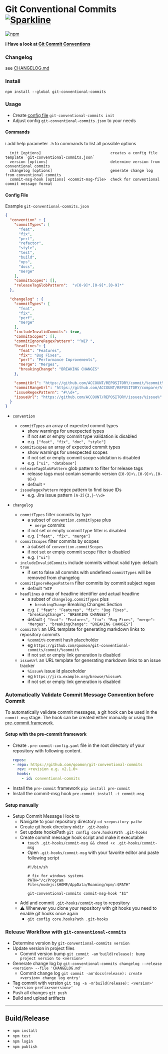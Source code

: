 # Git Conventional Commits [![Sparkline](https://stars.medv.io/qoomon/git-conventional-commits.svg)](https://stars.medv.io/qoomon/git-conventional-commits)


[![npm](https://img.shields.io/npm/v/git-conventional-commits)](https://www.npmjs.com/package/git-conventional-commits)

**ℹ Have a look at [Git Commit Conventions](https://gist.github.com/qoomon/5dfcdf8eec66a051ecd85625518cfd13)**

### Changelog
see [CHANGELOG.md](CHANGELOG.md)

### Install
`npm install --global git-conventional-commits`

### Usage
* Create [config file](#config-file) `git-conventional-commits init`
* Adjust config `git-conventional-commits.json` to your needs

#### Commands
ℹ add help parameter `-h` to commands to list all possible options
```
  init [options]                               creates a config file template `git-conventional-commits.json`
  version [options]                            determine version from conventional commits
  changelog [options]                          generate change log from conventional commits
  commit-msg-hook [options] <commit-msg-file>  check for conventional commit message format
```

#### Config File
Example `git-conventional-commits.json`
```json
{
  "convention" : {
    "commitTypes": [
      "feat",
      "fix",
      "perf",
      "refactor",
      "style",
      "test",
      "build",
      "ops",
      "docs",
      "merge"
    ],
    "commitScopes": [],
    "releaseTagGlobPattern":  "v[0-9]*.[0-9]*.[0-9]*"
  },

  "changelog" : {
    "commitTypes": [
      "feat",
      "fix",
      "perf",
      "merge"
    ],
    "includeInvalidCommits": true,
    "commitScopes": [],
    "commitIgnoreRegexPattern": "^WIP ",
    "headlines": {
      "feat": "Features",
      "fix": "Bug Fixes",
      "perf": "Performance Improvements",
      "merge": "Merges",
      "breakingChange": "BREAKING CHANGES"
    },

    "commitUrl": "https://github.com/ACCOUNT/REPOSITORY/commit/%commit%",
    "commitRangeUrl": "https://github.com/ACCOUNT/REPOSITORY/compare/%from%...%to%?diff=split",
    "issueRegexPattern": "#\\d+",
    "issueUrl": "https://github.com/ACCOUNT/REPOSITORY/issues/%issue%"
  }
}


```
* `convention`
  * `commitTypes` an array of expected commit types
    * show warnings for unexpected types
    * if not set or empty commit type validation is disabled
    * e.g. `["feat", "fix", "doc", "style"]`
  * `commitScopes` an array of expected commit types
    * show warnings for unexpected scopes
    * if not set or empty commit scope validation is disabled
    * e.g. `["ui", "database"]` 
  * `releaseTagGlobPattern` glob pattern to filter for release tags
    * release tags must contain semantic version (`[0-9]+\.[0-9]+\.[0-9]+`)
    * default `*`  
  * `issueRegexPattern` regex pattern to find issue IDs
    * e.g. Jira issue pattern `[A-Z]{3,}-\\d+`
 
* `changelog` 
  * `commitTypes` filter commits by type
    * a subset of `convention.commitTypes` plus
      * `merge` commits
    * if not set or empty commit type filter is disabled
    * e.g. `["feat", "fix", "merge"]`
  * `commitScopes` filter commits by scopes
    * a subset of `convention.commitScopes`
    * if not set or empty commit scope filter is disabled
    * e.g. `["ui"]`
  * `includeInvalidCommits` include commits without valid type: default: `true`
    * if set to false all commits with undefined `commitTypes` will be removed from changelog 
  * `commitIgnoreRegexPattern` filter commits by commit subject regex
    * default `^WIP `  
  * `headlines` a map of headline identifier and actual headline
    * a subset of `changelog.commitTypes` plus
      * `breakingChange` Breaking Changes Section
    * e.g. `{ "feat": "Features", "fix": "Bug Fixes", "breakingChange": "BREAKING CHANGES"}`  
    * default `{ "feat": "Features", "fix": "Bug Fixes", "merge": "Merges", "breakingChange": "BREAKING CHANGES"}`
  * `commitUrl` an URL template for generating markdown links to repository commits
    * `%commit%` commit hash placeholder
    * eg `https://github.com/qoomon/git-conventional-commits/commit/%commit%`
    * if not set or empty link generation is disabled
  * `issueUrl` an URL template for generating markdown links to an issue tracker
    * `%issue%` issue id placeholder
    * eg `https://jira.example.org/browse/%issue%`
    * if not set or empty link generation is disabled
 

### Automatically Validate Commit Message Convention before Commit

To automatically validate commit messages, a git hook can be used in the `commit-msg` stage. 
The hook can be created either manually or using the [pre-commit framework](https://pre-commit.com/).

#### Setup with the pre-commit framework
* Create `.pre-commit-config.yaml` file in the root directory of your repository with following content. 
    ```yaml
    repos:
    - repo: https://github.com/qoomon/git-conventional-commits
      rev: <revision e.g. v2.1.0>
      hooks:
        - id: conventional-commits
    ```
* Install the `pre-commit` framework `pip install pre-commit`
* Install the commit-msg hook `pre-commit install -t commit-msg`

#### Setup manually
* Setup Commit Message Hook to 
  * Navigate to your repository directory `cd <repository-path>`
  * Create git hook directory `mkdir .git-hooks`
  * Set update hooksPath `git config core.hooksPath .git-hooks`
  * Create commit message hook script and make it executable
    * `touch .git-hooks/commit-msg && chmod +x .git-hooks/commit-msg`
    * Open `.git-hooks/commit-msg` with your favorite editor and paste following script
      ```shell
      #!/bin/sh

      # fix for windows systems
      PATH="/c/Program Files/nodejs:$HOME/AppData/Roaming/npm/:$PATH"

      git-conventional-commits commit-msg-hook "$1"
      ```
  * Add and commit `.git-hooks/commit-msg` to repository
  * ⚠️ Whenever you clone your repository with git hooks you need to enable git hooks once again
    * `git config core.hooksPath .git-hooks`


### Release Workflow with `git-conventional-commits`
* Determine version by `git-conventional-commits version`
* Update version in project files
  * Commit version bump `git commit -am'build(release): bump project version to <version>'`
* Generate change log by `git-conventional-commits changelog --release  <version> --file 'CHANGELOG.md'`
  * Commit change log `git commit -am'docs(release): create <version> change log entry'`
* Tag commit with version `git tag -a -m'build(release): <version>' '<version-prefix><version>'`
* Push all changes `git push`
* Build and upload artifacts

---

## Build/Release
* `npm install`
* `npm test`
* `npm login`
* `npm publish`


